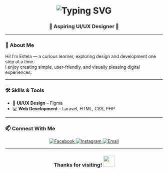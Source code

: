 <h1 align="center">
  <img src="https://readme-typing-svg.demolab.com?font=Comic+Sans+MS&size=28&pause=1000&color=FF69B4&center=true&vCenter=true&width=435&lines=Hi%2C+I'm+Estela" alt="Typing SVG" />
</h1>

<h3 align="center">🌸 Aspiring UI/UX Designer 🌸</h3>

---

### 🌼 About Me  
Hi! I’m Estela — a curious learner, exploring design and development one step at a time.  
I enjoy creating simple, user-friendly, and visually pleasing digital experiences.

---

### 🛠 Skills & Tools  
- 🎨 **UI/UX Design** – Figma  
- 💻 **Web Development** – Laravel, HTML, CSS, PHP  

---

### 📫 Connect With Me  
<p align="center">
  <a href="[https://www.facebook.com/estela.mae.jalac.2024]" target="_blank">
    <img src="https://img.icons8.com/color/48/facebook-new.png" alt="Facebook"/>
  </a>
  <a href="[https://www.instagram.com/nutellaoverload?igsh=aWJxbjBzeWRyMGs2
]" target="_blank">
    <img src="https://img.icons8.com/color/48/instagram-new.png" alt="Instagram"/>
  </a>
  <a href="mailto:estelamaejalac@gmail.com">
    <img src="https://img.icons8.com/color/48/gmail-new.png" alt="Email"/>
  </a>
</p>

---

<h3 align="center">
  Thanks for visiting!  
  <img src="https://media.giphy.com/media/hvRJCLFzcasrR4ia7z/giphy.gif" width="35px" />
</h3>
